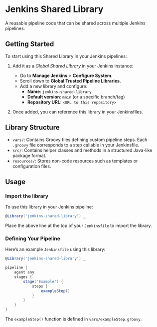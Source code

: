 # Jenkins Shared Library

A reusable pipeline code that can be shared across multiple Jenkins pipelines.

## Getting Started

To start using this Shared Library in your Jenkins pipelines:

1. Add it as a _Global Shared Library_ in your Jenkins instance:
   - Go to **Manage Jenkins** > **Configure System**.
   - Scroll down to **Global Trusted Pipeline Libraries**.
   - Add a new library and configure:
     - **Name**: `jenkins-shared-library`
     - **Default version**: `main` (or a specific branch/tag)
     - **Repository URL**: `<URL to this repository>`

3. Once added, you can reference this library in your Jenkinsfiles.

## Library Structure
- `vars/`: Contains Groovy files defining custom pipeline steps. Each `.groovy` file corresponds to a step callable in your Jenkinsfile.
- `src/`: Contains helper classes and methods in a structured Java-like package format.
- `resources/`: Stores non-code resources such as templates or configuration files.

## Usage

### Import the library

To use this library in your Jenkins pipeline:

```groovy
@Library('jenkins-shared-library') _
```

Place the above line at the top of your `Jenkinsfile` to import the library.

### Defining Your Pipeline

Here’s an example `Jenkinsfile` using this library:

```groovy
@Library('jenkins-shared-library') _

pipeline {
    agent any
    stages {
        stage('Example') {
            steps {
                exampleStep()
            }
        }
    }
}
```

The `exampleStep()` function is defined in `vars/exampleStep.groovy`.
